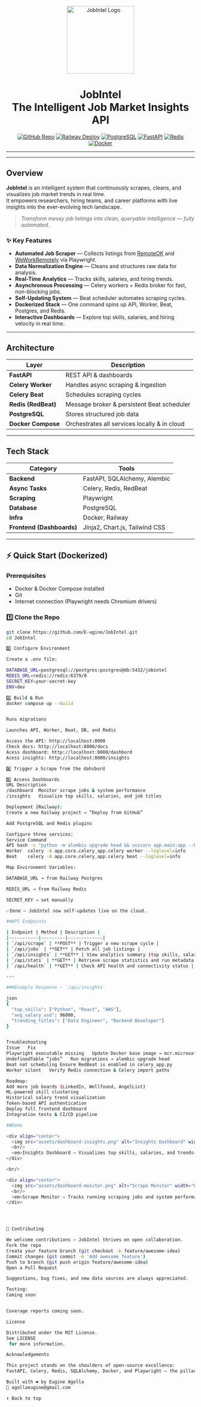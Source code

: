 <a name="readme-top"></a>

<div align="center">
  <img src="./assets/jobintel-logo.png" alt="JobIntel Logo" width="180">
  <h1 align="center">JobIntel<br/>The Intelligent Job Market Insights API</h1>
</div>

<div align="center">
  <a href="https://github.com/E-ugine/JobIntel"><img src="https://img.shields.io/badge/GitHub-Repo-000?logo=github&logoColor=white&style=for-the-badge" alt="GitHub Repo"></a>
  <a href="https://railway.app/"><img src="https://img.shields.io/badge/Deploy-Railway-blue?logo=railway&logoColor=white&style=for-the-badge" alt="Railway Deploy"></a>
  <a href="https://www.postgresql.org/"><img src="https://img.shields.io/badge/PostgreSQL-DB-316192?logo=postgresql&logoColor=white&style=for-the-badge" alt="PostgreSQL"></a>
  <a href="https://fastapi.tiangolo.com/"><img src="https://img.shields.io/badge/FastAPI-Backend-009688?logo=fastapi&logoColor=white&style=for-the-badge" alt="FastAPI"></a>
  <a href="https://redis.io/"><img src="https://img.shields.io/badge/Redis-Broker-D92B2B?logo=redis&logoColor=white&style=for-the-badge" alt="Redis"></a>
  <a href="https://www.docker.com/"><img src="https://img.shields.io/badge/Docker-Containerized-0db7ed?logo=docker&logoColor=white&style=for-the-badge" alt="Docker"></a>
  <hr>
</div>

---

## Overview

**JobIntel** is an intelligent system that continuously scrapes, cleans, and visualizes job market trends in real time.  
It empowers researchers, hiring teams, and career platforms with live insights into the ever-evolving tech landscape.

> _Transform messy job listings into clean, queryable intelligence — fully automated._

### ✨ Key Features

- **Automated Job Scraper** — Collects listings from [RemoteOK](https://remoteok.com) and [WeWorkRemotely](https://weworkremotely.com) via Playwright.  
- **Data Normalization Engine** — Cleans and structures raw data for analysis.  
- **Real-Time Analytics** — Tracks skills, salaries, and hiring trends.  
- **Asynchronous Processing** — Celery workers + Redis broker for fast, non-blocking jobs.  
- **Self-Updating System** — Beat scheduler automates scraping cycles.  
- **Dockerized Stack** — One command spins up API, Worker, Beat, Postgres, and Redis.  
- **Interactive Dashboards** — Explore top skills, salaries, and hiring velocity in real time.

---

## Architecture

| Layer           | Description                                   |
|-----------------|-----------------------------------------------|
| **FastAPI**     | REST API & dashboards                         |
| **Celery Worker** | Handles async scraping & ingestion            |
| **Celery Beat** | Schedules scraping cycles                     |
| **Redis (RedBeat)** | Message broker & persistent Beat scheduler   |
| **PostgreSQL**  | Stores structured job data                    |
| **Docker Compose** | Orchestrates all services locally & in cloud  |

---

## Tech Stack

| Category | Tools |
|-----------|-------|
| **Backend** | FastAPI, SQLAlchemy, Alembic |
| **Async Tasks** | Celery, Redis, RedBeat |
| **Scraping** | Playwright |
| **Database** | PostgreSQL |
| **Infra** | Docker, Railway |
| **Frontend (Dashboards)** | Jinja2, Chart.js, Tailwind CSS |

---

## ⚡ Quick Start (Dockerized)

### Prerequisites
- Docker & Docker Compose installed  
- Git  
- Internet connection (Playwright needs Chromium drivers)

### 1️⃣ Clone the Repo
```bash
git clone https://github.com/E-ugine/JobIntel.git
cd JobIntel

2️⃣ Configure Environment

Create a .env file:

DATABASE_URL=postgresql://postgres:postgres@db:5432/jobintel
REDIS_URL=redis://redis:6379/0
SECRET_KEY=your-secret-key
ENV=dev

3️⃣ Build & Run
docker compose up --build


Runs migrations

Launches API, Worker, Beat, DB, and Redis

Access the API: http://localhost:8000
Check docs: http://localhost:8000/docs
Acess dashboard: http://localhost:8000/dashbord
Acess insights: http://localhost:8000/insights

4️⃣ Trigger a Scrape from the dahsbord

5️⃣ Access Dashboards
URL	Description
/dashboard	Monitor scrape jobs & system performance
/insights	Visualize top skills, salaries, and job titles

Deployment (Railway):
Create a new Railway project → “Deploy from GitHub”

Add PostgreSQL and Redis plugins

Configure three services:
Service	Command
API	bash -c "python -m alembic upgrade head && uvicorn app.main:app --host 0.0.0.0 --port ${PORT:-8000}"
Worker	celery -A app.core.celery_app.celery worker --loglevel=info
Beat	celery -A app.core.celery_app.celery beat --loglevel=info

Map Environment Variables:

DATABASE_URL → from Railway Postgres

REDIS_URL → from Railway Redis

SECRET_KEY → set manually

✅Done — JobIntel now self-updates live on the cloud.

##API Endpoints

| Endpoint | Method | Description |
|-----------|---------|-------------|
| `/api/scrape` | **POST** | Trigger a new scrape cycle |
| `/api/jobs` | **GET** | Fetch all job listings |
| `/api/insights` | **GET** | View analytics summary (top skills, salary trends, titles) |
| `/api/stats` | **GET** | Retrieve scrape statistics and run metadata |
| `/api/health` | **GET** | Check API health and connectivity status |

---

###Example Response — `/api/insights`

json
{
  "top_skills": ["Python", "React", "AWS"],
  "avg_salary_usd": 96000,
  "trending_titles": ["Data Engineer", "Backend Developer"]
}


Troubleshooting
Issue	Fix
Playwright executable missing	Update Docker base image → mcr.microsoft.com/playwright/python:v1.55.0-jammy
UndefinedTable “jobs”	Run migrations → alembic upgrade head
Beat not scheduling	Ensure RedBeat is enabled in celery_app.py
Worker silent	Verify Redis connection & Celery import paths

Roadmap:
Add more job boards (LinkedIn, Wellfound, AngelList)
ML-powered skill clustering
Historical salary trend visualization
Token-based API authentication
Deploy full frontend dashboard
Integration tests & CI/CD pipeline

##Demo

<div align="center">
  <img src="assets/dashboard-insights.png" alt="Insights Dashboard" width="600">
  <br/>
  <em>Insights Dashboard — Visualizes top skills, salaries, and trends</em>
</div>

<br/>

<div align="center">
  <img src="assets/dashboard-monitor.png" alt="Scrape Monitor" width="600">
  <br/>
  <em>Scrape Monitor — Tracks running scraping jobs and system performance</em>
</div>




🤝 Contributing

We welcome contributions — JobIntel thrives on open collaboration.
Fork the repo
Create your feature branch (git checkout -b feature/awesome-idea)
Commit changes (git commit -m 'Add awesome feature')
Push to branch (git push origin feature/awesome-idea)
Open a Pull Request

Suggestions, bug fixes, and new data sources are always appreciated.

Testing:
Coming soon


Coverage reports coming soon.

License

Distributed under the MIT License.
See LICENSE
 for more information.

Acknowledgements

This project stands on the shoulders of open-source excellence:
FastAPI, Celery, Redis, SQLAlchemy, Docker, and Playwright — the pillars of modern backend automation.

Built with ❤️ by Eugine Agolla
📧 agollaeugine@gmail.com

⬆️ Back to top